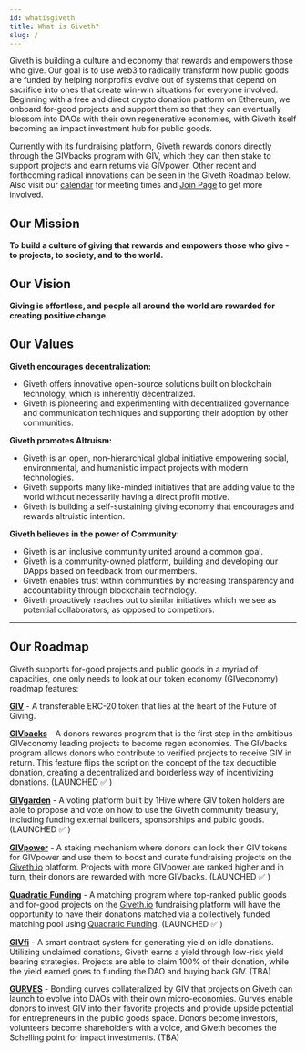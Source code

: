 ```yaml
---
id: whatisgiveth
title: What is Giveth?
slug: /
---
```



Giveth is building a culture and economy that rewards and empowers those who give. Our goal is to use web3 to radically transform how public goods are funded by helping nonprofits evolve out of systems that depend on sacrifice into ones that create win-win situations for everyone involved. Beginning with a free and direct crypto donation platform on Ethereum, we onboard for-good projects and support them so that they can eventually blossom into DAOs with their own regenerative economies, with Giveth itself becoming an impact investment hub for public goods.

Currently with its fundraising platform, Giveth rewards donors directly through the GIVbacks program with GIV, which they can then stake to support projects and earn returns via GIVpower. Other recent and forthcoming radical innovations can be seen in the Giveth Roadmap below. Also visit our [calendar](https://calendar.google.com/calendar/u/1?cid=Z2l2ZXRoZG90aW9AZ21haWwuY29t) for meeting times and [Join Page](https://giveth.io/join) to get more involved.

## **Our Mission**
**To build a culture of giving that rewards and empowers those who give - to projects, to society, and to the world.**

## **Our Vision**

**Giving is effortless, and people all around the world are rewarded for creating positive change.**

## **Our Values**

**Giveth encourages decentralization:**

- Giveth offers innovative open-source solutions built on blockchain technology, which is inherently decentralized.
- Giveth is pioneering and experimenting with decentralized governance and communication techniques and supporting their adoption by other communities.

**Giveth promotes Altruism:**

- Giveth is an open, non-hierarchical global initiative empowering social, environmental, and humanistic impact projects with modern technologies.
- Giveth supports many like-minded initiatives that are adding value to the world without necessarily having a direct profit motive.
- Giveth is building a self-sustaining giving economy that encourages and rewards altruistic intention.

**Giveth believes in the power of Community:**

- Giveth is an inclusive community united around a common goal.
- Giveth is a community-owned platform, building and developing our DApps based on feedback from our members.
- Giveth enables trust within communities by increasing transparency and accountability through blockchain technology.
- Giveth proactively reaches out to similar initiatives which we see as potential collaborators, as opposed to competitors.

---
## **Our Roadmap**
Giveth supports for-good projects and public goods in a myriad of capacities, one only needs to look at our token economy (GIVeconomy) roadmap features:

**[GIV](https://docs.giveth.io/whatisgiveth/givtoken/)** - A transferable ERC-20 token that lies at the heart of the Future of Giving.

**[GIVbacks](https://giveth.io/givbacks)** - A donors rewards program that is the first step in the ambitious GIVeconomy leading projects to become regen economies. The GIVbacks program allows donors who contribute to verified projects to receive GIV in return. This feature flips the script on the concept of the tax deductible donation, creating a decentralized and borderless way of incentivizing donations. (LAUNCHED ✅ )

**[GIVgarden](https://gardens.1hive.org/#/xdai/garden/0xb25f0ee2d26461e2b5b3d3ddafe197a0da677b98)** - A voting platform built by 1Hive where GIV token holders are able to propose and vote on how to use the Giveth community treasury, including funding external builders, sponsorships and public goods. (LAUNCHED ✅ )

**[GIVpower](https://giveth.io/givpower)** - A staking mechanism where donors can lock their GIV tokens for GIVpower and use them to boost and curate fundraising projects on the [Giveth.io](http://giveth.io) platform. Projects with more GIVpower are ranked higher and in turn, their donors are rewarded with more GIVbacks. (LAUNCHED ✅ )

**[Quadratic Funding](../dapps/quadraticfunding)** - A matching program where top-ranked public goods and for-good projects on the [Giveth.io](http://giveth.io) fundraising platform will have the opportunity to have their donations matched via a collectively funded matching pool using [Quadratic Funding](https://www.wtfisqf.com/). (LAUNCHED ✅ )


**[GIVfi](https://docs.giveth.io/giveconomy/#givfi)** - A smart contract system for generating yield on idle donations. Utilizing unclaimed donations, Giveth earns a yield through low-risk yield bearing strategies. Projects are able to claim 100% of their donation, while the yield earned goes to funding the DAO and buying back GIV. (TBA)

**[GURVES](https://docs.giveth.io/giveconomy/#gurves)** - Bonding curves collateralized by GIV that projects on Giveth can launch to evolve into DAOs with their own micro-economies. Gurves enable donors to invest GIV into their favorite projects and provide upside potential for entrepreneurs in the public goods space. Donors become investors, volunteers become shareholders with a voice, and Giveth becomes the Schelling point for impact investments. (TBA)
